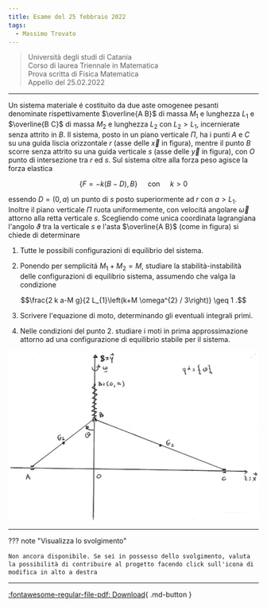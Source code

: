```yaml
---
title: Esame del 25 febbraio 2022
tags:
  - Massimo Trovato
---
```


>Università degli studi di Catania<br> Corso di laurea Triennale in Matematica<br> Prova scritta di Fisica Matematica<br> Appello del 25.02.2022

---

Un sistema materiale é costituito da due aste omogenee pesanti
denominate rispettivamente $\overline{A B}$ di massa $M_{1}$ e lunghezza
$L_{1}$ e $\overline{B C}$ di massa $M_{2}$ e lunghezza $L_{2}$ con
$L_{2}>L_{1}$, incernierate senza attrito in $B$. Il sistema, posto in
un piano verticale $\Pi$, ha i punti $A$ e $C$ su una guida liscia
orizzontale $r$ (asse delle $\vec{x}$ in figura), mentre il punto $B$
scorre senza attrito su una guida verticale $s$ (asse delle $\vec{y}$ in
figura), con $O$ punto di intersezione tra $r$ ed $s$. Sul sistema oltre
alla forza peso agisce la forza elastica

$$\{F=-k(B-D), B\} \quad \text { con } \quad k>0$$

essendo $D=(0, a)$ un punto di $s$ posto superiormente ad $r$ con
$a>L_{1}$. Inoltre il piano verticale $\Pi$ ruota uniformemente, con
velocitá angolare $\vec{\omega}$ attorno alla retta verticale $s$.
Scegliendo come unica coordinata lagrangiana l'angolo $\vartheta$ tra la
verticale $s$ e l'asta $\overline{A B}$ (come in figura) si chiede di
determinare

1.  Tutte le possibili configurazioni di equilibrio del sistema.

2.  Ponendo per semplicitá $M_{1}+M_{2}=M$, studiare la
    stabilità-instabilità delle configurazioni di equilibrio sistema,
    assumendo che valga la condizione

$$\frac{2 k a-M g}{2 L_{1}\left(k+M \omega^{2} / 3\right)} \geq 1 .$$

3.  Scrivere l'equazione di moto, determinando gli eventuali integrali
    primi.

4.  Nelle condizioni del punto 2. studiare i moti in prima
    approssimazione attorno ad una configurazione di equilibrio stabile
    per il sistema.

![image](images/2023_04_04_fdeaa97a1ff25f89fa04g-11.jpg)

---

??? note "Visualizza lo svolgimento"
    
    Non ancora disponibile. Se sei in possesso dello svolgimento, valuta la possibilità di contribuire al progetto facendo click sull'icona di modifica in alto a destra

---

[:fontawesome-regular-file-pdf: Download](pdf/2022-02-25.pdf){ .md-button }